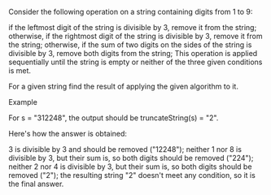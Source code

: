 Consider the following operation on a string containing digits from 1 to 9:

if the leftmost digit of the string is divisible by 3, remove it from the string;
otherwise, if the rightmost digit of the string is divisible by 3, remove it from the string;
otherwise, if the sum of two digits on the sides of the string is divisible by 3, remove both digits from the string;
This operation is applied sequentially until the string is empty or neither of the three given conditions is met.

For a given string find the result of applying the given algorithm to it.

Example

For s = "312248", the output should be
truncateString(s) = "2".

Here's how the answer is obtained:

3 is divisible by 3 and should be removed ("12248");
neither 1 nor 8 is divisible by 3, but their sum is, so both digits should be removed ("224");
neither 2 nor 4 is divisible by 3, but their sum is, so both digits should be removed ("2");
the resulting string "2" doesn't meet any condition, so it is the final answer.
